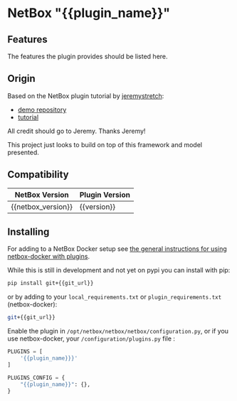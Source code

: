 # NetBox "{{plugin_name}}"

## Features

The features the plugin provides should be listed here.

## Origin

Based on the NetBox plugin tutorial by [jeremystretch](https://github.com/jeremystretch):

- [demo repository](https://github.com/netbox-community/netbox-plugin-demo)
- [tutorial](https://github.com/netbox-community/netbox-plugin-tutorial)

All credit should go to Jeremy.  Thanks Jeremy!

This project just looks to build on top of this framework and model presented.

## Compatibility

| NetBox Version | Plugin Version |
|----------------|----------------|
|       {{netbox_version}}      |      {{version}}     |

## Installing

For adding to a NetBox Docker setup see
[the general instructions for using netbox-docker with plugins](https://github.com/netbox-community/netbox-docker/wiki/Using-Netbox-Plugins).

While this is still in development and not yet on pypi you can install with pip:

```bash
pip install git+{{git_url}}
```

or by adding to your `local_requirements.txt` or `plugin_requirements.txt` (netbox-docker):

```bash
git+{{git_url}}
```

Enable the plugin in `/opt/netbox/netbox/netbox/configuration.py`,
 or if you use netbox-docker, your `/configuration/plugins.py` file :

```python
PLUGINS = [
    '{{plugin_name}}}'
]

PLUGINS_CONFIG = {
    "{{plugin_name}}": {},
}
```
